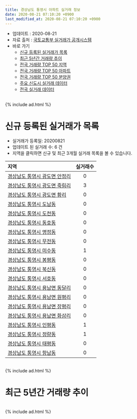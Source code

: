 ```yaml
---
title: 경상남도 통영시 아파트 실거래 정보
date: 2020-08-21 07:10:20 +0900
last_modified_at: 2020-08-21 07:10:20 +0900
---
```


* 업데이트 : 2020-08-21
* 자료 출처 : [국토교통부 실거래가 공개시스템](http://rt.molit.go.kr)
* 바로 가기
    * [신규 등록된 실거래가 목록](#신규-등록된-실거래가-목록)
    * [최근 5년간 거래량 추이](#최근-5년간-거래량-추이)
    * [전국 거래량 TOP 50 지역](https://inasie.github.io/apt-trade-info/최근-3개월-전국에서-가장-거래가-많이-발생한-지역)
    * [전국 거래량 TOP 50 아파트](https://inasie.github.io/apt-trade-info/최근-3개월-전국에서-가장-거래가-많이-발생한-아파트)
    * [전국 거래량 TOP 50 분양권](https://inasie.github.io/apt-trade-info/최근-3개월-전국에서-가장-거래가-많이-발생한-분양권)
    * [주요 신도시 실거래 데이터](https://inasie.github.io/apt-trade-info/주요-신도시)
    * [전국 실거래 데이터](https://inasie.github.io/apt-trade-info/전국)

<br>
{% include ad.html %}
<br>

# 신규 등록된 실거래가 목록
* 실거래가 등록일: 20200821
* 업데이트 된 실거래 수: 6 건
* 지역을 클릭하면 신규 및 최근 3개월 실거래 목록을 볼 수 있습니다.


|지역|실거래수|
|:---|:---:|
|[경상남도 통영시 광도면 안정리](https://inasie.github.io/apt-trade-info/경상남도-통영시-광도면-안정리)|0|
|[경상남도 통영시 광도면 죽림리](https://inasie.github.io/apt-trade-info/경상남도-통영시-광도면-죽림리)|3|
|[경상남도 통영시 광도면 황리](https://inasie.github.io/apt-trade-info/경상남도-통영시-광도면-황리)|0|
|[경상남도 통영시 도남동](https://inasie.github.io/apt-trade-info/경상남도-통영시-도남동)|0|
|[경상남도 통영시 도천동](https://inasie.github.io/apt-trade-info/경상남도-통영시-도천동)|0|
|[경상남도 통영시 동호동](https://inasie.github.io/apt-trade-info/경상남도-통영시-동호동)|0|
|[경상남도 통영시 명정동](https://inasie.github.io/apt-trade-info/경상남도-통영시-명정동)|0|
|[경상남도 통영시 무전동](https://inasie.github.io/apt-trade-info/경상남도-통영시-무전동)|0|
|[경상남도 통영시 미수동](https://inasie.github.io/apt-trade-info/경상남도-통영시-미수동)|1|
|[경상남도 통영시 봉평동](https://inasie.github.io/apt-trade-info/경상남도-통영시-봉평동)|0|
|[경상남도 통영시 북신동](https://inasie.github.io/apt-trade-info/경상남도-통영시-북신동)|0|
|[경상남도 통영시 서호동](https://inasie.github.io/apt-trade-info/경상남도-통영시-서호동)|0|
|[경상남도 통영시 용남면 동달리](https://inasie.github.io/apt-trade-info/경상남도-통영시-용남면-동달리)|0|
|[경상남도 통영시 용남면 원평리](https://inasie.github.io/apt-trade-info/경상남도-통영시-용남면-원평리)|0|
|[경상남도 통영시 용남면 장평리](https://inasie.github.io/apt-trade-info/경상남도-통영시-용남면-장평리)|0|
|[경상남도 통영시 용남면 화삼리](https://inasie.github.io/apt-trade-info/경상남도-통영시-용남면-화삼리)|0|
|[경상남도 통영시 인평동](https://inasie.github.io/apt-trade-info/경상남도-통영시-인평동)|1|
|[경상남도 통영시 정량동](https://inasie.github.io/apt-trade-info/경상남도-통영시-정량동)|1|
|[경상남도 통영시 태평동](https://inasie.github.io/apt-trade-info/경상남도-통영시-태평동)|0|
|[경상남도 통영시 항남동](https://inasie.github.io/apt-trade-info/경상남도-통영시-항남동)|0|


<br>
{% include ad.html %}
<br>

# 최근 5년간 거래량 추이


<div style="width:100%;">
    <canvas id="deal_progress" height="200"></canvas>
</div>

<script>
new Chart(document.getElementById("deal_progress"), {
    type: 'line',
    data: {
        labels: ['201508','201509','201510','201511','201512','201601','201602','201603','201604','201605','201606','201607','201608','201609','201610','201611','201612','201701','201702','201703','201704','201705','201706','201707','201708','201709','201710','201711','201712','201801','201802','201803','201804','201805','201806','201807','201808','201809','201810','201811','201812','201901','201902','201903','201904','201905','201906','201907','201908','201909','201910','201911','201912','202001','202002','202003','202004','202005','202006','202007','202008'],
        datasets: [{
            label: '매매',
            pointRadius: 1,
            data: [107, 124, 122, 126, 109, 105, 122, 161, 115, 102, 102, 114, 96, 88, 116, 98, 80, 69, 111, 101, 69, 92, 72, 112, 84, 116, 74, 93, 66, 121, 81, 122, 88, 88, 90, 88, 102, 135, 196, 128, 157, 134, 114, 129, 123, 89, 102, 90, 79, 85, 128, 107, 112, 113, 163, 116, 113, 109, 131, 125, 47],
            borderColor: "rgba(255, 201, 14, 1)",
            backgroundColor: "rgba(255, 201, 14, 0.5)",
            fill: false,
            lineTension: 0
        },{
            label: '전월세',
            pointRadius: 1,
            data: [31, 33, 36, 33, 32, 58, 56, 76, 74, 70, 48, 60, 61, 54, 50, 50, 53, 45, 50, 38, 34, 47, 38, 46, 50, 50, 45, 58, 37, 57, 70, 113, 93, 82, 78, 75, 75, 61, 78, 75, 80, 103, 79, 71, 73, 73, 63, 61, 51, 61, 69, 49, 73, 75, 72, 81, 58, 64, 58, 28, 26],
            borderColor: "rgba(0, 141, 185, 1)",
            backgroundColor: "rgba(0, 141, 185, 0.5)",
            fill: false,
            lineTension: 0
        }
        ]
    },
    options: {
        responsive: true,
        title: {
            display: false
        },
        tooltips: {
            mode: 'index',
            intersect: false
        },
        hover: {
            mode: 'nearest',
            intersect: true
        },
        scales: {
            xAxes: [{
                display: true,
                scaleLabel: {
                    display: true,
                    labelString: '년/월'
                }
            }],
            yAxes: [{
                display: true,
                ticks: {
                    suggestedMin: 0,
                },
                scaleLabel: {
                    display: true,
                    labelString: '실거래 수'
                }
            }]
        }
    }
});

</script>


<br>
{% include ad.html %}
<br>

